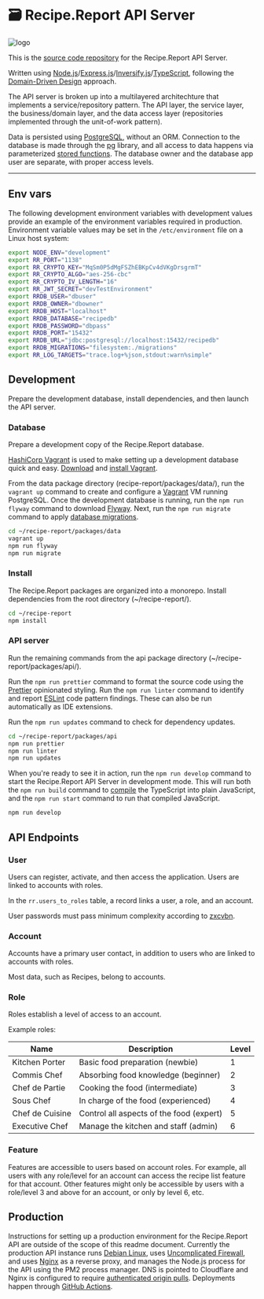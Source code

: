 # 🗃 Recipe.Report API Server  

![logo](https://user-images.githubusercontent.com/2879801/154334825-d5c4873c-0f43-42a7-a5a8-74a1d38163d3.svg)  

This is the [source code repository](https://github.com/nothingworksright/recipe-report/tree/main/packages/api) for the Recipe.Report API Server.  

Written using [Node.js](https://nodejs.org/)/[Express.js](https://expressjs.com/)/[Inversify.js](https://inversify.io/)/[TypeScript](https://www.typescriptlang.org/), following the [Domain-Driven Design](https://khalilstemmler.com/articles/domain-driven-design-intro/) approach.  

The API server is broken up into a multilayered architechture that implements a service/repository pattern. The API layer, the service layer, the business/domain layer, and the data access layer (repositories implemented through the unit-of-work pattern).  

Data is persisted using [PostgreSQL](https://www.postgresql.org/), without an ORM. Connection to the database is made through the [pg](https://github.com/brianc/node-postgres) library, and all access to data happens via parameterized [stored functions](https://www.postgresql.org/docs/current/xfunc.html). The database owner and the database app user are separate, with proper access levels.  

---  

## Env vars  

The following development environment variables with development values provide an example of the environment variables required in production. Environment variable values may be set in the `/etc/environment` file on a Linux host system:  

```bash
export NODE_ENV="development"
export RR_PORT="1138"
export RR_CRYPTO_KEY="MqSm0P5dMgFSZhEBKpCv4dVKgDrsgrmT"
export RR_CRYPTO_ALGO="aes-256-cbc"
export RR_CRYPTO_IV_LENGTH="16"
export RR_JWT_SECRET="devTestEnvironment"
export RRDB_USER="dbuser"
export RRDB_OWNER="dbowner"
export RRDB_HOST="localhost"
export RRDB_DATABASE="recipedb"
export RRDB_PASSWORD="dbpass"
export RRDB_PORT="15432"
export RRDB_URL="jdbc:postgresql://localhost:15432/recipedb"
export RRDB_MIGRATIONS="filesystem:./migrations"
export RR_LOG_TARGETS="trace.log+%json,stdout:warn%simple"
```

## Development  

Prepare the development database, install dependencies, and then launch the API server.  

### Database  

Prepare a development copy of the Recipe.Report database.  

[HashiCorp Vagrant](https://www.vagrantup.com/) is used to make setting up a development database quick and easy. [Download](https://www.vagrantup.com/downloads) and [install Vagrant](https://learn.hashicorp.com/tutorials/vagrant/getting-started-install?in=vagrant/getting-started).  

From the data package directory (recipe-report/packages/data/), run the `vagrant up` command to create and configure a [Vagrant](https://www.vagrantup.com/intro) VM running PostgreSQL. Once the development database is running, run the `npm run flyway` command to download [Flyway](https://flywaydb.org/documentation/). Next, run the `npm run migrate` command to apply [database migrations](recipe-report/packages/data/migrations).  

```bash
cd ~/recipe-report/packages/data
vagrant up
npm run flyway
npm run migrate
```

### Install  

The Recipe.Report packages are organized into a monorepo. Install dependencies from the root directory (~/recipe-report/).  

```bash
cd ~/recipe-report
npm install
```

### API server  

Run the remaining commands from the api package directory (~/recipe-report/packages/api/).  

Run the `npm run prettier` command to format the source code using the [Prettier](https://prettier.io/docs/en/index.html) opinionated styling. Run the `npm run linter` command to identify and report [ESLint](https://eslint.org/docs/user-guide/getting-started) code pattern findings. These can also be run automatically as IDE extensions.  

Run the `npm run updates` command to check for dependency updates.  

```bash
cd ~/recipe-report/packages/api
npm run prettier
npm run linter
npm run updates
```

When you're ready to see it in action, run the `npm run develop` command to start the Recipe.Report API Server in development mode. This will run both the `npm run build` command to [compile](https://www.typescriptlang.org/docs/handbook/2/basic-types.html#tsc-the-typescript-compiler) the TypeScript into plain JavaScript, and the `npm run start` command to run that compiled JavaScript.  

```bash
npm run develop
```

## API Endpoints  

### User  

Users can register, activate, and then access the application. Users are linked to accounts with roles.  

In the `rr.users_to_roles` table, a record links a user, a role, and an account.  

User passwords must pass minimum complexity according to [zxcvbn](https://dropbox.tech/security/zxcvbn-realistic-password-strength-estimation).  

### Account  

Accounts have a primary user contact, in addition to users who are linked to accounts with roles.  

Most data, such as Recipes, belong to accounts.  

### Role  

Roles establish a level of access to an account.  

Example roles:  

Name|Description|Level
--|--|--
Kitchen Porter|Basic food preparation (newbie)|1
Commis Chef|Absorbing food knowledge (beginner)|2
Chef de Partie|Cooking the food (intermediate)|3
Sous Chef|In charge of the food (experienced)|4
Chef de Cuisine|Control all aspects of the food (expert)|5
Executive Chef|Manage the kitchen and staff (admin)|6

### Feature  

Features are accessible to users based on account roles. For example, all users with any role/level for an account can access the recipe list feature for that account. Other features might only be accessible by users with a role/level 3 and above for an account, or only by level 6, etc.  

## Production  

Instructions for setting up a production environment for the Recipe.Report API are outside of the scope of this readme document. Currently the production API instance runs [Debian Linux](https://www.debian.org/), uses [Uncomplicated Firewall](https://wiki.debian.org/Uncomplicated%20Firewall%20%28ufw%29), and uses [Nginx](https://www.nginx.com/) as a reverse proxy, and manages the Node.js process for the API using the PM2 process manager. DNS is pointed to Cloudflare and Nginx is configured to require [authenticated origin pulls](https://developers.cloudflare.com/ssl/origin-configuration/authenticated-origin-pull/). Deployments happen through [GitHub Actions](https://github.com/features/actions).  
